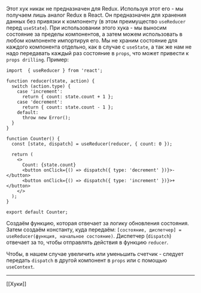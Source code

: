 Этот хук никак не предназначен для Redux. Используя этот его - мы получаем лишь аналог Redux в React. Он предназначен для хранения данных без привязки к компоненту (в этом преимущество `useReducer` перед `useState`). 
При использовании этого хука - мы выносим состояние за пределы компонентов, а затем можем использовать в любом компоненте импортируя его. Мы не храним состояние для каждого компонента отдельно, как в случае с `useState`, а так же нам не надо передавать каждый раз состояние в `props`, что может привести к `props drilling`.
Пример:
```
import  { useReducer } from 'react';

function reducer(state, action) {
  switch (action.type) {
    case 'increment':
      return { count: state.count + 1 };
    case 'decrement':
      return { count: state.count - 1 };
    default:
      throw new Error();
  }
}

function Counter() {
  const [state, dispatch] = useReducer(reducer, { count: 0 });

  return (
    <>
      Count: {state.count}
      <button onClick={() => dispatch({ type: 'decrement' })}>-</button>
      <button onClick={() => dispatch({ type: 'increment' })}>+</button>
    </>
  );
}

export default Counter;
```

Создаём функцию, которая отвечает за логику обновления состояния. Затем создаём константу, куда передаём: `[состояние, диспетчер] = useReducer(функция, начальное состояние)`. Диспетчер (`dispatch`) отвечает за то, чтобы отправлять действия в функцию `reducer`.

Чтобы, в нашем случае увеличить или уменьшить счетчик - следует передать `dispatch` в другой компонент в `props` или с помощью `useContext`.

---
[[Хуки]]